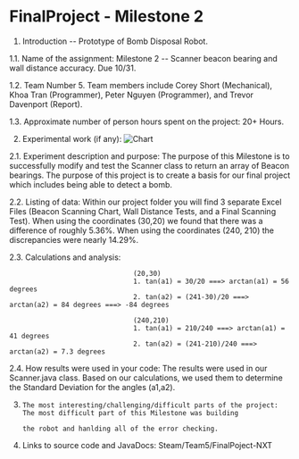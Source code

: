 FinalProject - Milestone 2
============

1.    Introduction -- Prototype of Bomb Disposal Robot. 

1.1. Name of the assignment: Milestone 2 -- Scanner beacon bearing and wall distance accuracy. Due 10/31.

1.2. Team Number 5. Team members include Corey Short (Mechanical), Khoa Tran (Programmer), Peter Nguyen (Programmer),
     and Trevor Davenport (Report).

1.3. Approximate number of person hours spent on the project: 20+ Hours.

2.    Experimental work  (if any): ![Chart](https://raw.github.com/IEOR140-T5/FinalProject-NXT/master/reports/chart-part1.png)

2.1. Experiment description and purpose: The purpose of this Milestone is to successfully modify and test the Scanner class
                                         to return an array of Beacon bearings. The purpose of this project is to create a basis
                                         for our final project which includes being able to detect a bomb.

2.2. Listing of data: Within our project folder you will find 3 separate Excel Files (Beacon Scanning Chart, Wall Distance Tests, and a
                      Final Scanning Test). When using the coordinates (30,20) we found that there was a difference of roughly 5.36%.
                      When using the coordinates (240, 210) the discrepancies were nearly 14.29%.

2.3. Calculations and analysis:    

                                   (20,30)
                                   1. tan(a1) = 30/20 ===> arctan(a1) = 56 degrees
                                   2. tan(a2) = (241-30)/20 ===> arctan(a2) = 84 degrees ===> -84 degrees
                                   
                                   (240,210)
                                   1. tan(a1) = 210/240 ===> arctan(a1) = 41 degrees
                                   2. tan(a2) = (241-210)/240 ===> arctan(a2) = 7.3 degrees

2.4. How results were used in your code: The results were used in our Scanner.java class. Based on our calculations, 
                                         we used them to determine the Standard Deviation for the angles (a1,a2).

3.     The most interesting/challenging/difficult parts of the project: The most difficult part of this Milestone was building
                                                                        the robot and hanlding all of the error checking.

4.    Links to source code and JavaDocs: Steam/Team5/FinalPoject-NXT
